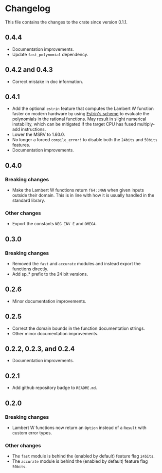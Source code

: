 # Changelog

This file contains the changes to the crate since version 0.1.1.

## 0.4.4

- Documentation improvements.
- Update `fast_polynomial` dependency.

## 0.4.2 and 0.4.3

- Correct mistake in doc information.

## 0.4.1

- Add the optional `estrin` feature that computes the Lambert W function faster
 on modern hardware by using [Estrin's scheme](https://en.wikipedia.org/wiki/Estrin's_scheme)
 to evaluate the polynomials in the rational functions.
 May result in slight numerical instability, which can be mitigated if the target
 CPU has fused multiply-add instructions.
- Lower the MSRV to 1.60.0.
- No longer a forced `compile_error!` to disable both the `24bits` and `50bits` features.
- Documentation improvements.

## 0.4.0

### Breaking changes

- Make the Lambert W functions return `f64::NAN` when given inputs outside their
 domain. This is in line with how it is usually handled in the standard library.

### Other changes

- Export the constants `NEG_INV_E` and `OMEGA`.

## 0.3.0

### Breaking changes

- Removed the `fast` and `accurate` modules and instead export the functions directly.
- Add sp_* prefix to the 24 bit versions.

## 0.2.6

- Minor documentation improvements.

## 0.2.5

- Correct the domain bounds in the function documentation strings.
- Other minor documentation improvements.

## 0.2.2, 0.2.3, and 0.2.4

- Documentation improvements.

## 0.2.1

- Add github repository badge to `README.md`.

## 0.2.0

### Breaking changes

- Lambert W functions now return an `Option` instead of a `Result`
 with custom error types.

### Other changes

- The `fast` module is behind the (enabled by default) feature flag `24bits`.
- The `accurate` module is behind the (enabled by default) feature flag `50bits`.
